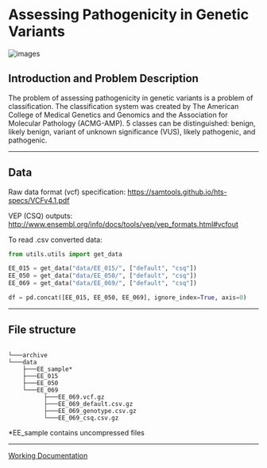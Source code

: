 # Assessing Pathogenicity in Genetic Variants
![images](https://github.com/Gho-Ost/pathogenicity-assessment/assets/100212265/f5215263-d2a4-4920-9f4c-de4b7a59d365)

## Introduction and Problem Description

The problem of assessing pathogenicity in genetic variants is a problem of classification. The classification system was created by The American College of Medical Genetics and Genomics and the Association for Molecular Pathology (ACMG-AMP). 5 classes can be distinguished: benign, likely benign, variant of unknown significance (VUS), likely pathogenic, and pathogenic.

---

## Data

Raw data format (vcf) specification: https://samtools.github.io/hts-specs/VCFv4.1.pdf

VEP (CSQ) outputs: http://www.ensembl.org/info/docs/tools/vep/vep_formats.html#vcfout

To read .csv converted data: 

```py
from utils.utils import get_data

EE_015 = get_data("data/EE_015/", ["default", "csq"])
EE_050 = get_data("data/EE_050/", ["default", "csq"])
EE_069 = get_data("data/EE_069/", ["default", "csq"])

df = pd.concat([EE_015, EE_050, EE_069], ignore_index=True, axis=0)
```

---

## File structure

```

└───archive
└───data
    ├───EE_sample*
    ├───EE_015
    ├───EE_050
    └───EE_069
          ├───EE_069.vcf.gz
          ├───EE_069_default.csv.gz
          ├───EE_069_genotype.csv.gz
          └───EE_069_csq.csv.gz
```

*EE_sample contains uncompressed files

---

[Working Documentation](https://docs.google.com/document/d/1QrPL4XlauwmgChU2wR5oaxm3lQT9XguRHlArkw-dGnk/edit?fbclid=IwAR0bLvaZl5aDMawowjTp23NeM8kCLT2UjOY_lNQLWdC-6atJqYklR94vMzc)
